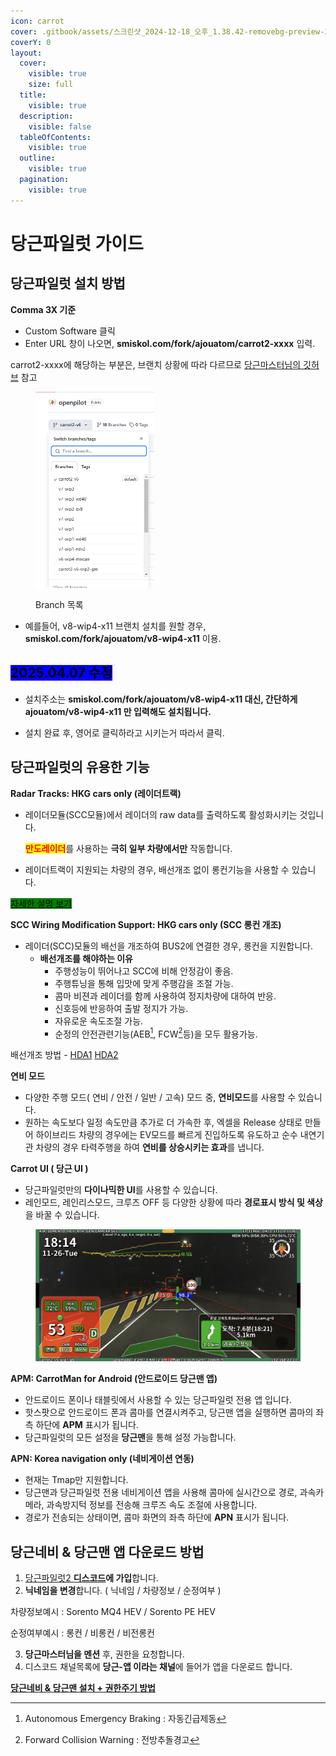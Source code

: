 ```yaml
---
icon: carrot
cover: .gitbook/assets/스크린샷_2024-12-18_오후_1.38.42-removebg-preview-2.png
coverY: 0
layout:
  cover:
    visible: true
    size: full
  title:
    visible: true
  description:
    visible: false
  tableOfContents:
    visible: true
  outline:
    visible: true
  pagination:
    visible: true
---
```


# 당근파일럿 가이드

## **당근파일럿 설치 방법**

**Comma 3X 기준**

* Custom Software 클릭
* Enter URL 창이 나오면, **smiskol.com/fork/ajouatom/carrot2-xxxx** 입력.

carrot2-xxxx에 해당하는 부분은, 브랜치 상황에 따라 다르므로 [당근마스터님의 깃허브](https://github.com/ajouatom/openpilot) 참고

<figure><img src=".gitbook/assets/image (19).png" alt="" width="190"><figcaption><p>Branch 목록</p></figcaption></figure>

* 예를들어, v8-wip4-x11 브랜치 설치를 원할 경우, **smiskol.com/fork/ajouatom/v8-wip4-x11** 이용.

## <mark style="background-color:blue;">2025.04.07 수정</mark>

* 설치주소는 **smiskol.com/fork/ajouatom/v8-wip4-x11 대신, 간단하게 ajouatom/v8-wip4-x11 만 입력해도 설치됩니다.**



* 설치 완료 후, 영어로 클릭하라고 시키는거 따라서 클릭.

## **당근파일럿의 유용한 기능**

**Radar Tracks: HKG cars only (레이더트랙)**

*   레이더모듈(SCC모듈)에서 레이더의 raw data를 출력하도록 활성화시키는 것입니다.

    <mark style="color:red;">**만도레이더**</mark>를 사용하는 **극히 일부 차량에서만** 작동합니다.
* 레이더트랙이 지원되는 차량의 경우, 배선개조 없이 롱컨기능을 사용할 수 있습니다.

[<mark style="background-color:green;">자세한 설명 보기</mark>](functions/radartrack.md)

**SCC Wiring Modification Support: HKG cars only (SCC 롱컨 개조)**

* 레이더(SCC)모듈의 배선을 개조하여 BUS2에 연결한 경우, 롱컨을 지원합니다.
  * **배선개조를 해야하는 이유**
    * 주행성능이 뛰어나고 SCC에 비해 안정감이 좋음.
    * 주행튜닝을 통해 입맛에 맞게 주행감을 조절 가능.
    * 콤마 비젼과 레이더를 함께 사용하여 정지차량에 대하여 반응.
    * 신호등에 반응하여 출발 정지가 가능.
    * 자유로운 속도조절 가능.
    * 순정의 안전관련기능(AEB[^1], FCW[^2]등)을 모두 활용가능.

배선개조 방법 - [HDA1](longcontrol/hda1.md) [HDA2](longcontrol/hda2-26.md)

**연비 모드**

* 다양한 주행 모드( 연비 / 안전 / 일반 / 고속) 모드 중, **연비모드**를 사용할 수 있습니다.
* 원하는 속도보다 일정 속도만큼 추가로 더 가속한 후, 엑셀을 Release 상태로 만들어 하이브리드 차량의 경우에는 EV모드를 빠르게 진입하도록 유도하고 순수 내연기관 차량의 경우 타력주행을 하여 **연비를 상승시키는 효과**를 냅니다.

**Carrot UI ( 당근 UI )**

* 당근파일럿만의 **다이나믹한 UI**를 사용할 수 있습니다.
* 레인모드, 레인리스모드, 크루즈 OFF 등 다양한 상황에 따라 **경로표시 방식 및 색상**을 바꿀 수 있습니다.

<figure><img src=".gitbook/assets/image (15).png" alt=""><figcaption></figcaption></figure>

**APM: CarrotMan for Android (안드로이드 당근맨 앱)**

* 안드로이드 폰이나 태블릿에서 사용할 수 있는 당근파일럿 전용 앱 입니다.
* 핫스팟으로 안드로이드 폰과 콤마를 연결시켜주고, 당근맨 앱을 실행하면 콤마의 좌측 하단에 **APM** 표시가 됩니다.
* 당근파일럿의 모든 설정을 **당근맨**을 통해 설정 가능합니다.

**APN: Korea navigation only (네비게이션 연동)**

* 현재는 Tmap만 지원합니다.
* 당근맨과 당근파일럿 전용 네비게이션 앱을 사용해 콤마에 실시간으로 경로, 과속카메라, 과속방지턱 정보를 전송해 크루즈 속도 조절에 사용합니다.
* 경로가 전송되는 상태이면, 콤마 화면의 좌측 하단에 **APN** 표시가 됩니다.

## **당근네비 & 당근맨 앱 다운로드 방법**

1. [당근파일럿2 **디스코드**](https://discord.gg/DKpgnpgYQm)**에 가입**합니다.
2. **닉네임을 변경**합니다. ( 닉네임 / 차량정보 / 순정여부 )

차량정보예시 : Sorento MQ4 HEV / Sorento PE HEV

순정여부예시 : 롱컨 / 비롱컨 / 비전롱컨

3. **당근마스터님을 멘션** 후, 권한을 요청합니다.
4. 디스코드 채널목록에 **당근-앱 이라는 채널**에 들어가 앱을 다운로드 합니다.

[**당근네비 & 당근맨 설치 + 권한주기 방법**](basic-settings/carrotapp.md#undefined)

[^1]: Autonomous Emergency Braking : 자동긴급제동

[^2]: Forward Collision Warning : 전방추돌경고
